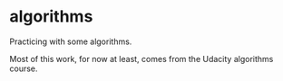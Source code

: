 algorithms
==========

Practicing with some algorithms. 

Most of this work, for now at least, comes from the Udacity algorithms course.  
